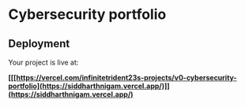 # Cybersecurity portfolio

## Deployment

Your project is live at:

**[[[https://vercel.com/infinitetrident23s-projects/v0-cybersecurity-portfolio](https://siddharthnigam.vercel.app/)]](https://siddharthnigam.vercel.app/)**

